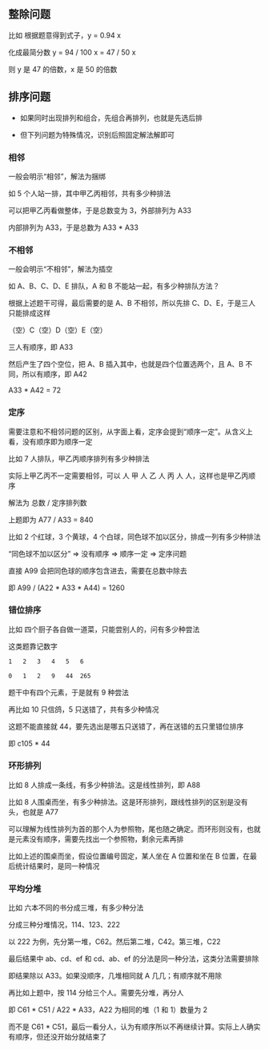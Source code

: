 ## 整除问题

比如 根据题意得到式子，y = 0.94 x

化成最简分数 y = 94 / 100 x = 47 / 50 x

则 y 是 47 的倍数，x 是 50 的倍数

## 排序问题

- 如果同时出现排列和组合，先组合再排列，也就是先选后排

- 但下列问题为特殊情况，识别后照固定解法解即可

### 相邻

一般会明示“相邻”，解法为捆绑

如 5 个人站一排，其中甲乙丙相邻，共有多少种排法

可以把甲乙丙看做整体，于是总数变为 3，外部排列为 A33

内部排列为 A33，于是总数为 A33 \* A33

### 不相邻

一般会明示“不相邻”，解法为插空

如 A、B、C、D、E 排队，A 和 B 不能站一起，有多少种排队方法？

根据上述题干可得，最后需要的是 A、B 不相邻，所以先排 C、D、E，于是三人只能排成这样

（空）C（空）D（空）E（空）

三人有顺序，即 A33

然后产生了四个空位，把 A、B 插入其中，也就是四个位置选两个，且 A、B 不同，所以有顺序，即 A42

A33 \* A42 = 72

### 定序

需要注意和不相邻问题的区别，从字面上看，定序会提到“顺序一定”。从含义上看，没有顺序即为顺序一定

比如 7 人排队，甲乙丙顺序排列有多少种排法

实际上甲乙丙不一定需要相邻，可以 人 甲 人 乙 人 丙 人 人，这样也是甲乙丙顺序

解法为 总数 / 定序排列数

上题即为 A77 / A33 = 840

比如 2 个红球，3 个黄球，4 个白球，同色球不加以区分，排成一列有多少种排法

“同色球不加以区分” => 没有顺序 => 顺序一定 => 定序问题

直接 A99 会把同色球的顺序包含进去，需要在总数中除去

即 A99 / (A22 \* A33 \* A44) = 1260

### 错位排序

比如 四个厨子各自做一道菜，只能尝别人的，问有多少种尝法

这类题靠记数字

```bash
1   2   3   4   5   6

0   1   2   9   44  265
```

题干中有四个元素，于是就有 9 种尝法

再比如 10 只信鸽，5 只送错了，共有多少种情况

这题不能直接就 44，要先选出是哪五只送错了，再在送错的五只里错位排序

即 c105 \* 44

### 环形排列

比如 8 人排成一条线，有多少种排法。这是线性排列，即 A88

比如 8 人围桌而坐，有多少种排法。这是环形排列，跟线性排列的区别是没有头，也就是 A77

可以理解为线性排列为首的那个人为参照物，尾也随之确定。而环形则没有，也就是元素没有顺序，需要先找出一个参照物，剩余元素再排

比如上述的围桌而坐，假设位置编号固定，某人坐在 A 位置和坐在 B 位置，在最后统计结果时，是同一种情况

### 平均分堆

比如 六本不同的书分成三堆，有多少种分法

分成三种分堆情况，114、123、222

以 222 为例，先分第一堆，C62。然后第二堆，C42。第三堆，C22

最后结果中 ab、cd、ef 和 cd、ab、ef 的分法是同一种分法，这类分法需要排除

即结果除以 A33。如果没顺序，几堆相同就 A 几几；有顺序就不用除

再比如上题中，按 114 分给三个人。需要先分堆，再分人

即 C61 \* C51 / A22 \* A33，A22 为相同的堆（1 和 1）数量为 2

而不是 C61 \* C51，最后一看分人，认为有顺序所以不再继续计算。实际上人确实有顺序，但还没开始分就结束了
